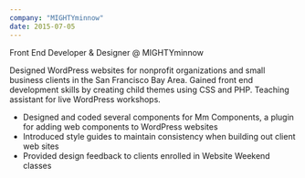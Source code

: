 ```yaml
---
company: "MIGHTYminnow"
date: 2015-07-05
---
```


<Heading level="h3" weight={300}>Front End Developer & Designer @ MIGHTYminnow</Heading>
<TextWithSeparator text1="Oakland, CA" text2="July 2015 - February 2016" />

Designed WordPress websites for nonprofit organizations and small business clients in the San Francisco Bay Area. Gained front end development skills by creating child themes using CSS and PHP. Teaching assistant for live WordPress workshops.

- Designed and coded several components for Mm Components, a plugin for adding web components to WordPress websites
- Introduced style guides to maintain consistency when building out client web sites
- Provided design feedback to clients enrolled in Website Weekend classes
